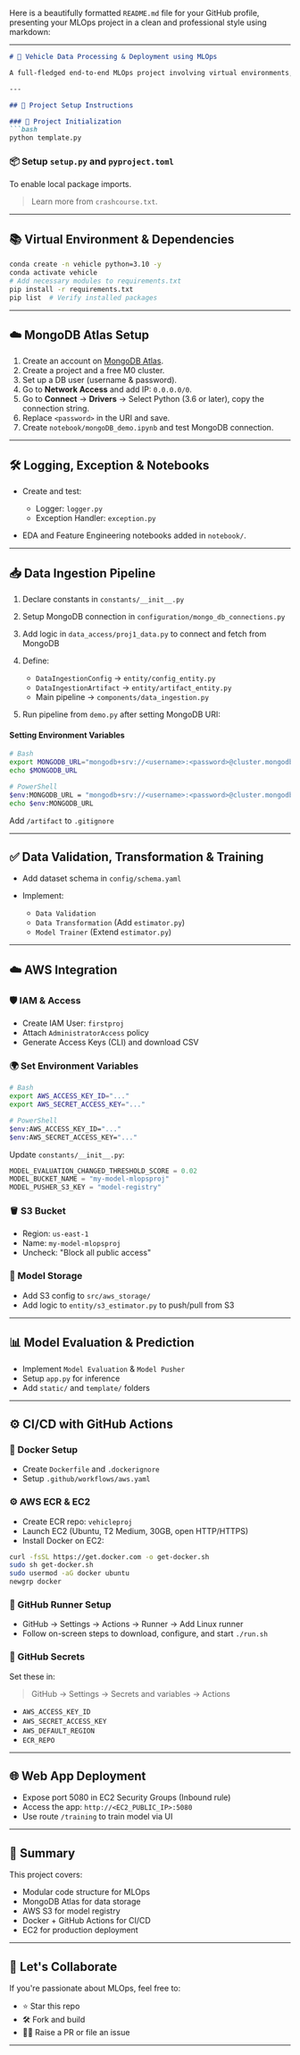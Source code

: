 Here is a beautifully formatted `README.md` file for your GitHub profile, presenting your MLOps project in a clean and professional style using markdown:

---

````markdown
# 🚗 Vehicle Data Processing & Deployment using MLOps

A full-fledged end-to-end MLOps project involving virtual environments, MongoDB, CI/CD pipeline, AWS services, and containerized deployment with Docker and GitHub Actions.

---

## 🚀 Project Setup Instructions

### 📁 Project Initialization
```bash
python template.py
````

### 📦 Setup `setup.py` and `pyproject.toml`

To enable local package imports.

> Learn more from `crashcourse.txt`.

---

## 📚 Virtual Environment & Dependencies

```bash
conda create -n vehicle python=3.10 -y
conda activate vehicle
# Add necessary modules to requirements.txt
pip install -r requirements.txt
pip list  # Verify installed packages
```

---

## ☁️ MongoDB Atlas Setup

1. Create an account on [MongoDB Atlas](https://www.mongodb.com/cloud/atlas).
2. Create a project and a free M0 cluster.
3. Set up a DB user (username & password).
4. Go to **Network Access** and add IP: `0.0.0.0/0`.
5. Go to **Connect** → **Drivers** → Select Python (3.6 or later), copy the connection string.
6. Replace `<password>` in the URI and save.
7. Create `notebook/mongoDB_demo.ipynb` and test MongoDB connection.

---

## 🛠️ Logging, Exception & Notebooks

* Create and test:

  * Logger: `logger.py`
  * Exception Handler: `exception.py`
* EDA and Feature Engineering notebooks added in `notebook/`.

---

## 📥 Data Ingestion Pipeline

1. Declare constants in `constants/__init__.py`
2. Setup MongoDB connection in `configuration/mongo_db_connections.py`
3. Add logic in `data_access/proj1_data.py` to connect and fetch from MongoDB
4. Define:

   * `DataIngestionConfig` → `entity/config_entity.py`
   * `DataIngestionArtifact` → `entity/artifact_entity.py`
   * Main pipeline → `components/data_ingestion.py`
5. Run pipeline from `demo.py` after setting MongoDB URI:

#### Setting Environment Variables

```bash
# Bash
export MONGODB_URL="mongodb+srv://<username>:<password>@cluster.mongodb.net/"
echo $MONGODB_URL

# PowerShell
$env:MONGODB_URL = "mongodb+srv://<username>:<password>@cluster.mongodb.net/"
echo $env:MONGODB_URL
```

Add `/artifact` to `.gitignore`

---

## ✅ Data Validation, Transformation & Training

* Add dataset schema in `config/schema.yaml`
* Implement:

  * `Data Validation`
  * `Data Transformation` (Add `estimator.py`)
  * `Model Trainer` (Extend `estimator.py`)

---

## ☁️ AWS Integration

### 🛡️ IAM & Access

* Create IAM User: `firstproj`
* Attach `AdministratorAccess` policy
* Generate Access Keys (CLI) and download CSV

### 🌍 Set Environment Variables

```bash
# Bash
export AWS_ACCESS_KEY_ID="..."
export AWS_SECRET_ACCESS_KEY="..."

# PowerShell
$env:AWS_ACCESS_KEY_ID="..."
$env:AWS_SECRET_ACCESS_KEY="..."
```

Update `constants/__init__.py`:

```python
MODEL_EVALUATION_CHANGED_THRESHOLD_SCORE = 0.02
MODEL_BUCKET_NAME = "my-model-mlopsproj"
MODEL_PUSHER_S3_KEY = "model-registry"
```

### 🪣 S3 Bucket

* Region: `us-east-1`
* Name: `my-model-mlopsproj`
* Uncheck: "Block all public access"

### 🧠 Model Storage

* Add S3 config to `src/aws_storage/`
* Add logic to `entity/s3_estimator.py` to push/pull from S3

---

## 📊 Model Evaluation & Prediction

* Implement `Model Evaluation` & `Model Pusher`
* Setup `app.py` for inference
* Add `static/` and `template/` folders

---

## ⚙️ CI/CD with GitHub Actions

### 🐳 Docker Setup

* Create `Dockerfile` and `.dockerignore`
* Setup `.github/workflows/aws.yaml`

### ⚙️ AWS ECR & EC2

* Create ECR repo: `vehicleproj`
* Launch EC2 (Ubuntu, T2 Medium, 30GB, open HTTP/HTTPS)
* Install Docker on EC2:

```bash
curl -fsSL https://get.docker.com -o get-docker.sh
sudo sh get-docker.sh
sudo usermod -aG docker ubuntu
newgrp docker
```

### 🤖 GitHub Runner Setup

* GitHub → Settings → Actions → Runner → Add Linux runner
* Follow on-screen steps to download, configure, and start `./run.sh`

### 🔐 GitHub Secrets

Set these in:

> GitHub → Settings → Secrets and variables → Actions

* `AWS_ACCESS_KEY_ID`
* `AWS_SECRET_ACCESS_KEY`
* `AWS_DEFAULT_REGION`
* `ECR_REPO`

---

## 🌐 Web App Deployment

* Expose port 5080 in EC2 Security Groups (Inbound rule)
* Access the app: `http://<EC2_PUBLIC_IP>:5080`
* Use route `/training` to train model via UI

---

## 🧠 Summary

This project covers:

* Modular code structure for MLOps
* MongoDB Atlas for data storage
* AWS S3 for model registry
* Docker + GitHub Actions for CI/CD
* EC2 for production deployment

---

## 🤝 Let's Collaborate

If you're passionate about MLOps, feel free to:

* ⭐ Star this repo
* 🛠️ Fork and build
* 🧑‍💻 Raise a PR or file an issue

---

